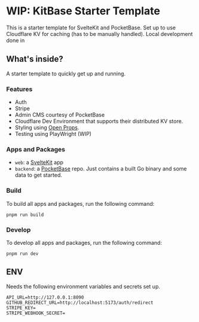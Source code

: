 # WIP: KitBase Starter Template

This is a starter template for SvelteKit and PocketBase. Set up to use Cloudflare KV for caching (has to be manually handled). Local development done in

## What's inside?

A starter template to quickly get up and running.

### Features

- Auth
- Stripe
- Admin CMS courtesy of PocketBase
- Cloudflare Dev Environment that supports their distributed KV store.
- Styling using [Open Props](https://open-props.style).
- Testing using PlayWright (WIP)

### Apps and Packages

- `web`: a [SvelteKit](https://kit.svelte.dev) app
- `backend`: a [PocketBase](https://pocketbase.io) repo. Just contains a built Go binary and some data to get started.

### Build

To build all apps and packages, run the following command:

```
pnpm run build
```

### Develop

To develop all apps and packages, run the following command:

```
pnpm run dev
```

## ENV

Needs the following environment variables and secrets set up.

```
API_URL=http://127.0.0.1:8090
GITHUB_REDIRECT_URL=http://localhost:5173/auth/redirect
STRIPE_KEY=
STRIPE_WEBHOOK_SECRET=
```
